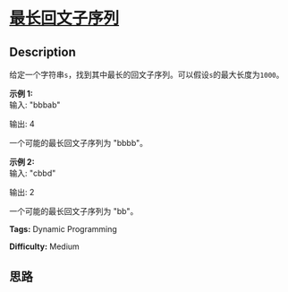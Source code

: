 # [最长回文子序列][title]

## Description

给定一个字符串`s`，找到其中最长的回文子序列。可以假设`s`的最大长度为`1000`。

**示例 1:**  
输入:
            "bbbab"    

输出:
            4    

一个可能的最长回文子序列为 "bbbb"。

**示例 2:**  
输入:
            "cbbd"    

输出:
            2    

一个可能的最长回文子序列为 "bb"。


**Tags:** Dynamic Programming

**Difficulty:** Medium

## 思路

[title]: https://leetcode-cn.com/problems/longest-palindromic-subsequence
